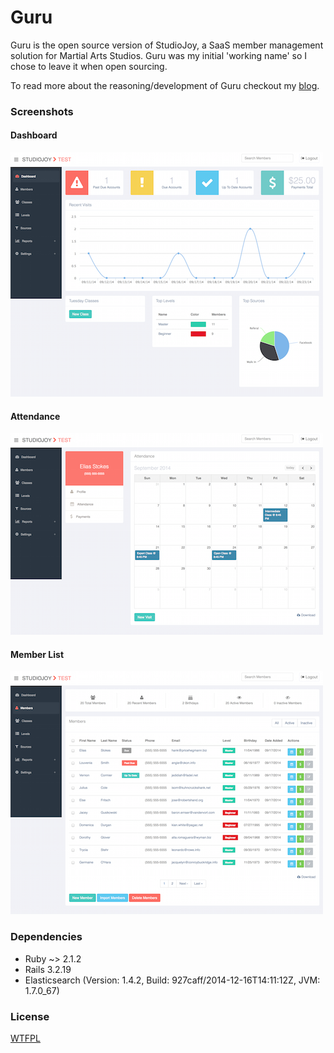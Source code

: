 Guru
====

Guru is the open source version of StudioJoy, a SaaS member management solution for Martial Arts Studios. Guru was my initial 'working name' so I chose to leave it when open sourcing.

To read more about the reasoning/development of Guru checkout my [blog](http://www.markphelps.me/).

### Screenshots

#### Dashboard
![dashboard](/screenshots/dashboard.png?raw=true)

#### Attendance
![visits](/screenshots/visits.png?raw=true)

#### Member List
![members](/screenshots/members.png?raw=true)

### Dependencies

* Ruby ~> 2.1.2
* Rails 3.2.19
* Elasticsearch (Version: 1.4.2, Build: 927caff/2014-12-16T14:11:12Z, JVM: 1.7.0_67)

### License
[WTFPL](http://www.wtfpl.net/)